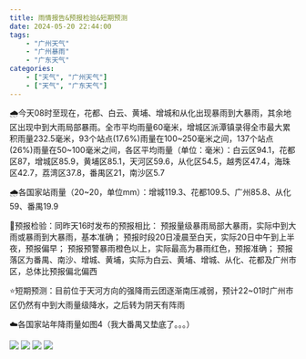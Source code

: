 ```yaml
---
title: 雨情报告&预报检验&短期预测
date: 2024-05-20 22:44:00
tags:
    - "广州天气"
    - "广州暴雨"
    - "广东天气"
categories:
    - ["天气", "广州天气"]
    - ["天气", "广东天气"]
---
```


🌧今天08时至现在，花都、白云、黄埔、增城和从化出现暴雨到大暴雨，其余地区出现中到大雨局部暴雨。全市平均雨量60毫米，增城区派潭镇录得全市最大累积雨量232.5毫米，93个站点(17.6%)雨量在100\~250毫米之间，137个站点(26%)雨量在50\~100毫米之间，各区平均雨量（单位：毫米）：白云区94.1，花都区87，增城区85.9，黄埔区85.1，天河区59.6，从化区54.5，越秀区47.4，海珠区42.7，荔湾区37.8，番禺区21，南沙区5.7

🌧各国家站雨量（20~20，单位mm）：增城119.3、花都109.5、广州85.8、从化59、番禺19.9

🌙预报检验：同昨天16时发布的预报相比：
预报量级暴雨局部大暴雨，实际中到大雨或暴雨到大暴雨，基本准确；
预报时段20日凌晨至白天，实际20日中午到上半夜，预报偏早；
预报预警暴雨橙色以上，实际最高为暴雨红色，预报准确；
预报落区为番禺、南沙、增城、黄埔，实际为白云、黄埔、增城、从化、花都及广州市区，总体比预报偏北偏西

⭐短期预测：目前位于天河方向的强降雨云团逐渐南压减弱，预计22~01时广州市区仍然有中到大雨量级降水，之后转为阴天有阵雨

☁️各国家站年降雨量如图4（我大番禺又垫底了。。。）

![](/images/008s0t3Ygy1hpwcpz78voj30i20p0h4m.jpg)
![](/images/008s0t3Ygy1hpwcyyjtjgj30q40aygr3.jpg)
![](/images/008s0t3Ygy1hpwczs3y6jj30l40go4dd.jpg)
![](/images/008s0t3Ygy1hpwd3qn8f9j311s0jgqiv.jpg)